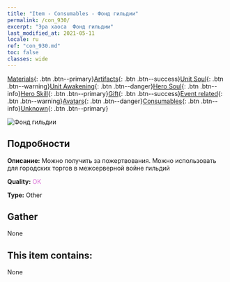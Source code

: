 ```yaml
---
title: "Item - Consumables - Фонд гильдии"
permalink: /con_930/
excerpt: "Эра хаоса  Фонд гильдии"
last_modified_at: 2021-05-11
locale: ru
ref: "con_930.md"
toc: false
classes: wide
---
```

 [Materials](/ItemsRU/){: .btn .btn--primary}[Artifacts](/ItemsRU/Artifacts/){: .btn .btn--success}[Unit Soul](/ItemsRU/UnitSoul/){: .btn .btn--warning}[Unit Awakening](/ItemsRU/UnitAwakening/){: .btn .btn--danger}[Hero Soul](/ItemsRU/HeroSoul/){: .btn .btn--info}[Hero Skill](/ItemsRU/HeroSkill/){: .btn .btn--primary}[Gift](/ItemsRU/Gift/){: .btn .btn--success}[Event related](/ItemsRU/Events/){: .btn .btn--warning}[Avatars](/ItemsRU/Avatars/){: .btn .btn--danger}[Consumables](/ItemsRU/Consumables/){: .btn .btn--info}[Unknown](/ItemsRU/Unknown/){: .btn .btn--primary}

 ![Фонд гильдии](/images/t/i_40018.png)

## Подробности
 **Описание:** Можно получить за пожертвования. Можно использовать для городских торгов в межсерверной войне гильдий

 **Quality:** <span style="color: #DA70D6">OK</span>

 **Type:** Other

## Gather

  None

## This item contains:

  None

